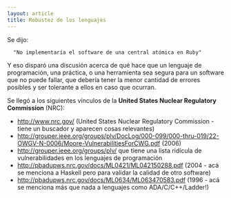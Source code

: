 ```yaml
---
layout: article
title: Robustez de los lenguajes
---
```

Se dijo:

`  "No implementaría el software de una central atómica en Ruby"`

Y eso disparó una discusión acerca de qué hace que un lenguaje de programación, una práctica, o una herramienta sea segura para un software que no puede fallar, que debería tener la menor cantidad de errores posibles y ser tolerante a ellos en caso que ocurran.

Se llegó a los siguientes vínculos de la **United States Nuclear Regulatory Commission** (NRC):

-   [<http://www.nrc.gov/>](http://www.nrc.gov/) (United States Nuclear Regulatory Commission - tiene un buscador y aparecen cosas relevantes)
-   [<http://grouper.ieee.org/groups/plv/DocLog/000-099/000-thru-019/22-OWGV-N-0006/Moore-VulnerabilitiesForCWG.pdf>](http://grouper.ieee.org/groups/plv/DocLog/000-099/000-thru-019/22-OWGV-N-0006/Moore-VulnerabilitiesForCWG.pdf) (2006)
-   [<http://grouper.ieee.org/groups/plv/>](http://grouper.ieee.org/groups/plv/) que tiene una lista ridícula de vulnerabilidades en los lenguajes de programación
-   [<http://pbadupws.nrc.gov/docs/ML0421/ML042150288.pdf>](http://pbadupws.nrc.gov/docs/ML0421/ML042150288.pdf) (2004 - acá se menciona a Haskell pero para validar la calidad de otro software)
-   [<http://pbadupws.nrc.gov/docs/ML0634/ML063470583.pdf>](http://pbadupws.nrc.gov/docs/ML0634/ML063470583.pdf) (1996 - acá se menciona más que nada a lenguajes como ADA/C/C++/Ladder!)


